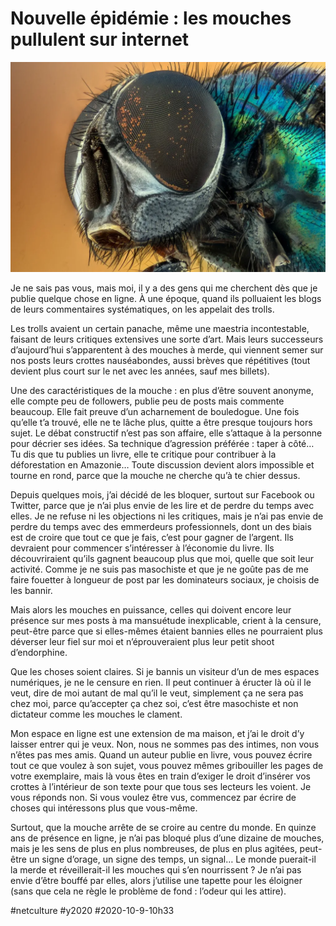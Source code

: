 # Nouvelle épidémie : les mouches pullulent sur internet

![Image by Virvoreanu Laurentiu from Pixabay](_i/macro-2300109_1920.webp)

Je ne sais pas vous, mais moi, il y a des gens qui me cherchent dès que je publie quelque chose en ligne. À une époque, quand ils polluaient les blogs de leurs commentaires systématiques, on les appelait des trolls.

Les trolls avaient un certain panache, même une maestria incontestable, faisant de leurs critiques extensives une sorte d’art. Mais leurs successeurs d’aujourd’hui s’apparentent à des mouches à merde, qui viennent semer sur nos posts leurs crottes nauséabondes, aussi brèves que répétitives (tout devient plus court sur le net avec les années, sauf mes billets).

Une des caractéristiques de la mouche : en plus d’être souvent anonyme, elle compte peu de followers, publie peu de posts mais commente beaucoup. Elle fait preuve d’un acharnement de bouledogue. Une fois qu’elle t’a trouvé, elle ne te lâche plus, quitte a être presque toujours hors sujet. Le débat constructif n’est pas son affaire, elle s’attaque à la personne pour décrier ses idées. Sa technique d’agression préférée : taper à côté… Tu dis que tu publies un livre, elle te critique pour contribuer à la déforestation en Amazonie… Toute discussion devient alors impossible et tourne en rond, parce que la mouche ne cherche qu’à te chier dessus.

Depuis quelques mois, j’ai décidé de les bloquer, surtout sur Facebook ou Twitter, parce que je n’ai plus envie de les lire et de perdre du temps avec elles. Je ne refuse ni les objections ni les critiques, mais je n’ai pas envie de perdre du temps avec des emmerdeurs professionnels, dont un des biais est de croire que tout ce que je fais, c’est pour gagner de l’argent. Ils devraient pour commencer s’intéresser à l’économie du livre. Ils découvriraient qu’ils gagnent beaucoup plus que moi, quelle que soit leur activité. Comme je ne suis pas masochiste et que je ne goûte pas de me faire fouetter à longueur de post par les dominateurs sociaux, je choisis de les bannir.

Mais alors les mouches en puissance, celles qui doivent encore leur présence sur mes posts à ma mansuétude inexplicable, crient à la censure, peut-être parce que si elles-mêmes étaient bannies elles ne pourraient plus déverser leur fiel sur moi et n’éprouveraient plus leur petit shoot d’endorphine.

Que les choses soient claires. Si je bannis un visiteur d’un de mes espaces numériques, je ne le censure en rien. Il peut continuer à éructer là où il le veut, dire de moi autant de mal qu’il le veut, simplement ça ne sera pas chez moi, parce qu’accepter ça chez soi, c’est être masochiste et non dictateur comme les mouches le clament.

Mon espace en ligne est une extension de ma maison, et j’ai le droit d’y laisser entrer qui je veux. Non, nous ne sommes pas des intimes, non vous n’êtes pas mes amis. Quand un auteur publie en livre, vous pouvez écrire tout ce que voulez à son sujet, vous pouvez mêmes gribouiller les pages de votre exemplaire, mais là vous êtes en train d’exiger le droit d’insérer vos crottes à l’intérieur de son texte pour que tous ses lecteurs les voient. Je vous réponds non. Si vous voulez être vus, commencez par écrire de choses qui intéressons plus que vous-même.

Surtout, que la mouche arrête de se croire au centre du monde. En quinze ans de présence en ligne, je n’ai pas bloqué plus d’une dizaine de mouches, mais je les sens de plus en plus nombreuses, de plus en plus agitées, peut-être un signe d’orage, un signe des temps, un signal… Le monde puerait-il la merde et réveillerait-il les mouches qui s’en nourrissent ? Je n’ai pas envie d’être bouffé par elles, alors j’utilise une tapette pour les éloigner (sans que cela ne règle le problème de fond : l’odeur qui les attire).

#netculture #y2020 #2020-10-9-10h33

